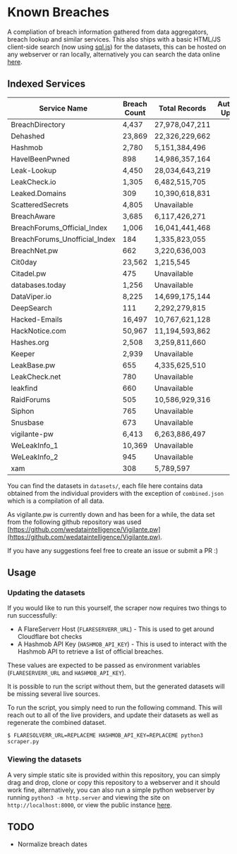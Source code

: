# Known Breaches
A compliation of breach information gathered from data aggregators, breach lookup and similar services. This also ships with a basic HTML/JS client-side search (now using [sql.js](https://sql.js.org/#/)) for the datasets, this can be hosted on any webserver or ran locally, alternatively you can search the data online [here](https://breaches.dls.sh/).

## Indexed Services
| Service Name | Breach Count | Total Records | Automatic Updates |
| ------------ | ------------ | ------------- |        :--:       |
| BreachDirectory | 4,437 | 27,978,047,211 | ✅ |
| Dehashed | 23,869 | 22,326,229,662 | ✅ |
| Hashmob | 2,780 | 5,151,384,496 | ✅ |
| HaveIBeenPwned | 898 | 14,986,357,164 | ✅ |
| Leak-Lookup | 4,450 | 28,034,643,219 | ✅ |
| LeakCheck.io | 1,305 | 6,482,515,705 | ✅ |
| Leaked.Domains | 309 | 10,390,618,831 | ✅ |
| ScatteredSecrets | 4,805 | Unavailable | ✅ |
| BreachAware | 3,685 | 6,117,426,271 | ❌ |
| BreachForums_Official_Index | 1,006 | 16,041,441,468 | ❌ |
| BreachForums_Unofficial_Index | 184 | 1,335,823,055 | ❌ |
| BreachNet.pw | 662 | 3,220,636,003 | ❌ |
| Cit0day | 23,562 | 1,215,545 | ❌ |
| Citadel.pw | 475 | Unavailable | ❌ |
| databases.today | 1,256 | Unavailable | ❌ |
| DataViper.io | 8,225 | 14,699,175,144 | ❌ |
| DeepSearch | 111 | 2,292,279,815 | ❌ |
| Hacked-Emails | 16,497 | 10,767,621,128 | ❌ |
| HackNotice.com | 50,967 | 11,194,593,862 | ❌ |
| Hashes.org | 2,508 | 3,259,811,660 | ❌ |
| Keeper | 2,939 | Unavailable | ❌ |
| LeakBase.pw | 655 | 4,335,625,510 | ❌ |
| LeakCheck.net | 780 | Unavailable | ❌ |
| leakfind | 660 | Unavailable | ❌ |
| RaidForums | 505 | 10,586,929,316 | ❌ |
| Siphon | 765 | Unavailable | ❌ |
| Snusbase | 673 | Unavailable | ❌ |
| vigilante-pw | 6,413 | 6,263,886,497 | ❌ |
| WeLeakInfo_1 | 10,369 | Unavailable | ❌ |
| WeLeakInfo_2 | 945 | Unavailable | ❌ |
| xam | 308 | 5,789,597 | ❌ |


You can find the datasets in `datasets/`, each file here contains data obtained from the individual providers with the exception of `combined.json` which is a compilation of all data.

As vigilante.pw is currently down and has been for a while, the data set from the following github repository was used [https://github.com/wedataintelligence/Vigilante.pw](https://github.com/wedataintelligence/Vigilante.pw).

If you have any suggestions feel free to create an issue or submit a PR :)

## Usage
### Updating the datasets
If you would like to run this yourself, the scraper now requires two things to run successfully:
 - A FlareServerr Host (`FLARESERVERR_URL`) - This is used to get around Cloudflare bot checks
 - A Hashmob API Key (`HASHMOB_API_KEY`) - This is used to interact with the Hashmob API to retrieve a list of official breaches.

These values are expected to be passed as environment variables (`FLARESERVERR_URL` and `HASHMOB_API_KEY`).

It is possible to run the script without them, but the generated datasets will be missing several live sources.

To run the script, you simply need to run the following command. This will reach out to all of the live providers, and update their datasets as well as regenerate the combined dataset.

```
$ FLARESOLVERR_URL=REPLACEME HASHMOB_API_KEY=REPLACEME python3 scraper.py
```

### Viewing the datasets
A very simple static site is provided within this repository, you can simply drag and drop, clone or copy this repository to a webserver and it should work fine, alternatively, you can also run a simple python webserver by running `python3 -m http.server` and viewing the site on `http://localhost:8000`, or view the public instance [here](https://breaches.dls.sh/).

## TODO
 - Normalize breach dates